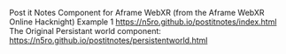 Post it Notes Component for Aframe WebXR (from the Aframe WebXR Online Hacknight)
Example 1 https://n5ro.github.io/postitnotes/index.html
The Original Persistant world component: https://n5ro.github.io/postitnotes/persistentworld.html
